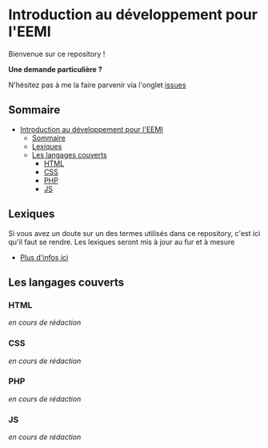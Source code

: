 # Introduction au développement pour l'EEMI

Bienvenue sur ce repository ! 

**Une demande particulière ?**

N'hésitez pas à me la faire parvenir via l'onglet [issues](https://github.com/deozza/introduction-developpement-eemi/issues)

## Sommaire

- [Introduction au développement pour l'EEMI](#introduction-au-d-veloppement-pour-l-eemi)
  * [Sommaire](#sommaire)
  * [Lexiques](#lexiques)
  * [Les langages couverts](#les-langages-couverts)
    + [HTML](#html)
    + [CSS](#css)
    + [PHP](#php)
    + [JS](#js)

## Lexiques

Si vous avez un doute sur un des termes utilisés dans ce repository, c'est ici qu'il faut se rendre. Les lexiques seront mis à jour au fur et à mesure

- [Plus d'infos ici](./lexique)

## Les langages couverts

### HTML

*en cours de rédaction*

### CSS

*en cours de rédaction*

### PHP

*en cours de rédaction*

### JS

*en cours de rédaction*
